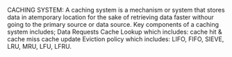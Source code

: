 CACHING SYSTEM:
A caching system is a mechanism or system that stores data in atemporary location for the sake of retrieving data faster withour going to the primary source or data source.
Key components of a caching system includes;
Data Requests
Cache Lookup which includes: cache hit & cache miss
cache update
Eviction policy which includes: LIFO, FIFO, SIEVE, LRU, MRU, LFU, LFRU.
